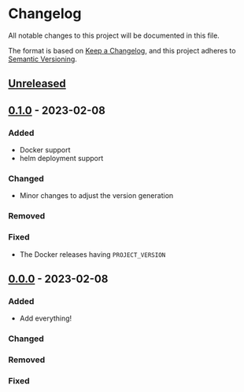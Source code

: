 # Changelog
All notable changes to this project will be documented in this file.

The format is based on [Keep a Changelog](https://keepachangelog.com/en/1.0.0/),
and this project adheres to [Semantic Versioning](https://semver.org/spec/v2.0.0.html).

## [Unreleased]


## [0.1.0] - 2023-02-08
### Added
* Docker support
* helm deployment support

### Changed
* Minor changes to adjust the version generation

### Removed

### Fixed
* The Docker releases having `PROJECT_VERSION`


## [0.0.0] - 2023-02-08
### Added
* Add everything!

### Changed

### Removed

### Fixed


[Unreleased]: https://github.com/jjuarez/simple-prober/compare/0.1.0...HEAD
[0.1.0]: https://github.com/jjuarez/simple-prober/compare/0.0.0...0.1.0
[0.0.0]: https://github.com/jjuarez/simple-prober/tree/0.0.0
